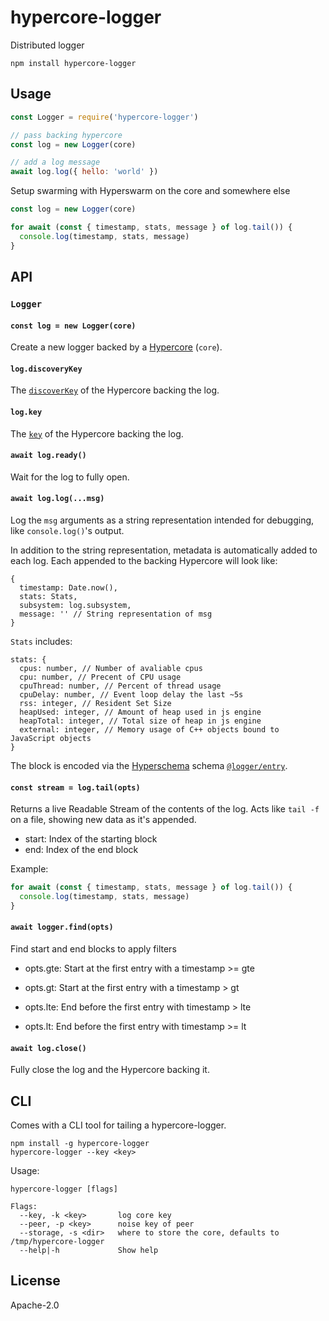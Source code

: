 # hypercore-logger

Distributed logger

```
npm install hypercore-logger
```

## Usage

``` js
const Logger = require('hypercore-logger')

// pass backing hypercore
const log = new Logger(core)

// add a log message
await log.log({ hello: 'world' })
```

Setup swarming with Hyperswarm on the core and somewhere else

```js
const log = new Logger(core)

for await (const { timestamp, stats, message } of log.tail()) {
  console.log(timestamp, stats, message)
}
```

## API

### `Logger`

#### `const log = new Logger(core)`

Create a new logger backed by a [Hypercore](https://github.com/holepunchto/hypercore) (`core`).

#### `log.discoveryKey`

The [`discoverKey`](https://github.com/holepunchto/hypercore#corediscoverykey) of the Hypercore backing the log.

#### `log.key`

The [`key`](https://github.com/holepunchto/hypercore#corekey) of the Hypercore backing the log.

#### `await log.ready()`

Wait for the log to fully open.

#### `await log.log(...msg)`

Log the `msg` arguments as a string representation intended for debugging, like `console.log()`'s output.

In addition to the string representation, metadata is automatically added to each log. Each appended to the backing Hypercore will look like:

```
{
  timestamp: Date.now(),
  stats: Stats,
  subsystem: log.subsystem,
  message: '' // String representation of msg
}
```

`Stats` includes:

```
stats: {
  cpus: number, // Number of avaliable cpus
  cpu: number, // Precent of CPU usage
  cpuThread: number, // Percent of thread usage
  cpuDelay: number, // Event loop delay the last ~5s
  rss: integer, // Resident Set Size
  heapUsed: integer, // Amount of heap used in js engine
  heapTotal: integer, // Total size of heap in js engine
  external: integer, // Memory usage of C++ objects bound to JavaScript objects
}
```

The block is encoded via the [Hyperschema](https://github.com/holepunchto/hyperschema) schema [`@logger/entry`](./build.js).

#### `const stream = log.tail(opts)`

Returns a live Readable Stream of the contents of the log. Acts like `tail -f`
on a file, showing new data as it's appended.

- start: Index of the starting block
- end: Index of the end block

Example:
```js
for await (const { timestamp, stats, message } of log.tail()) {
  console.log(timestamp, stats, message)
}
```

#### `await logger.find(opts)`

Find start and end blocks to apply filters

- opts.gte: Start at the first entry with a timestamp >= gte
  
- opts.gt: Start at the first entry with a timestamp > gt

- opts.lte: End before the first entry with timestamp > lte

- opts.lt: End before the first entry with timestamp >= lt


#### `await log.close()`

Fully close the log and the Hypercore backing it.

## CLI

Comes with a CLI tool for tailing a hypercore-logger.

```
npm install -g hypercore-logger
hypercore-logger --key <key>
```

Usage:

```
hypercore-logger [flags]

Flags:
  --key, -k <key>       log core key
  --peer, -p <key>      noise key of peer
  --storage, -s <dir>   where to store the core, defaults to /tmp/hypercore-logger
  --help|-h             Show help
```

## License

Apache-2.0
